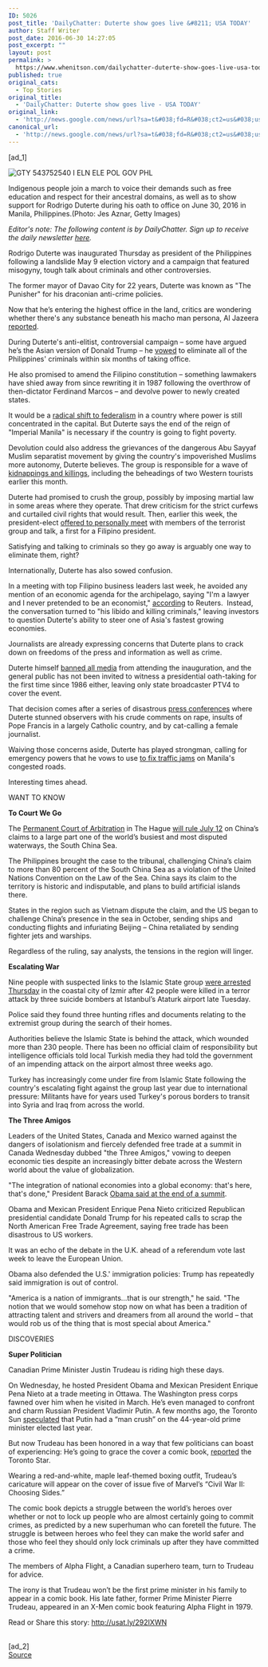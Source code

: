 ```yaml
---
ID: 5026
post_title: 'DailyChatter: Duterte show goes live &#8211; USA TODAY'
author: Staff Writer
post_date: 2016-06-30 14:27:05
post_excerpt: ""
layout: post
permalink: >
  https://www.whenitson.com/dailychatter-duterte-show-goes-live-usa-today/
published: true
original_cats:
  - Top Stories
original_title:
  - 'DailyChatter: Duterte show goes live - USA TODAY'
original_link:
  - 'http://news.google.com/news/url?sa=t&#038;fd=R&#038;ct2=us&#038;usg=AFQjCNHBNfa6bUSw0UV_SR08dseydPyXvA&#038;clid=c3a7d30bb8a4878e06b80cf16b898331&#038;cid=52779140152723&#038;ei=OCx1V7jkEIKouQLWy5WQAQ&#038;url=http://www.usatoday.com/story/news/world/2016/06/30/dailychatter-duterte-president-philippines/86547294/'
canonical_url:
  - 'http://news.google.com/news/url?sa=t&#038;fd=R&#038;ct2=us&#038;usg=AFQjCNHBNfa6bUSw0UV_SR08dseydPyXvA&#038;clid=c3a7d30bb8a4878e06b80cf16b898331&#038;cid=52779140152723&#038;ei=OCx1V7jkEIKouQLWy5WQAQ&#038;url=http://www.usatoday.com/story/news/world/2016/06/30/dailychatter-duterte-president-philippines/86547294/'
---
```

 [ad_1]
<br><div role="main" itemprop="articleBody" readability="181.21299638989"><!-- cxenseparse_start --><div id="module-position-PJrnkcnPdQ8" class="story-asset story-metadata-asset"><div class="article-metadata-wrap"><section id="module-position-PJrnkcnr-Io" class="storymetadata-bucket expandable-photo-module story-expandable-photo-module" readability="4"><aside itemprop="associatedMedia" itemscope="" itemtype="http://schema.org/ImageObject" class="single-photo expandable-collapsed" readability="8"><div class="image-wrap"><img class="expand-img-horiz" itemprop="url" src="http://www.gannett-cdn.com/-mm-/dd8c91de23ae4900e54857b4a3b964b28aa90ba7/c=277-0-4618-3264&amp;r=x404&amp;c=534x401/local/-/media/2016/06/30/USATODAY/USATODAY/636028771052941951-GTY-543752540.jpg" alt="GTY 543752540 I ELN ELE POL GOV PHL" data-mycapture-src="http://www.gannett-cdn.com/media/2016/06/30/USATODAY/USATODAY/636028771052941951-GTY-543752540.jpg" data-mycapture-sm-src="http://www.whenitson.com/wp-content/uploads/2016/06/DailyChatter-Duterte-show-goes-live-USA-TODAY.jpg"/><span class="toggle"/><meta itemprop="name" content="GTY 543752540 I ELN ELE POL GOV PHL"/></div><p class="image-credit-wrap"><span class="js-caption-wrapper"><span class="cutline js-caption">Indigenous people join a march to voice their demands such as free education and respect for their ancestral domains, as well as to show support for Rodrigo Duterte during his oath to office on June 30, 2016 in Manila, Philippines.</span><meta itemprop="copyrightHolder" content=""/><span class="credit">(Photo: Jes Aznar, Getty Images)</span></span></p></aside></section></div></div><p><em>Editor's note: The following content is by DailyChatter. Sign up to receive the daily newsletter <a href="http://www.dailychatter.com/">here</a>.</em></p><p>Rodrigo Duterte was inaugurated Thursday as president of the Philippines following a landslide May 9 election victory and a campaign that featured misogyny, tough talk about criminals and other controversies.</p><p>The former mayor of Davao City for 22 years, Duterte was known as "The Punisher" for his draconian anti-crime policies.</p><p>Now that he’s entering the highest office in the land, critics are wondering whether there's any substance beneath his macho man persona, Al Jazeera <a href="http://www.aljazeera.com/news/2016/06/profile-duterte-helm-philippines-160629003943343.html">reported</a>.</p><p>During Duterte's anti-elitist, controversial campaign – some have argued he’s the Asian version of Donald Trump – he <a href="http://www.bbc.com/news/world-asia-36410949">vowed</a> to eliminate all of the Philippines' criminals within six months of taking office.</p><p>He also promised to amend the Filipino constitution – something lawmakers have shied away from since rewriting it in 1987 following the overthrow of then-dictator Ferdinand Marcos – and devolve power to newly created states.</p><p>It would be a <a href="https://www.yahoo.com/news/philippines-president-duterte-looking-destroy-imperial-manila-053503458.html">radical shift to federalism</a> in a country where power is still concentrated in the capital. But Duterte says the end of the reign of "Imperial Manila" is necessary if the country is going to fight poverty.</p><p>Devolution could also address the grievances of the dangerous Abu Sayyaf Muslim separatist movement by giving the country's impoverished Muslims more autonomy, Duterte believes. The group is responsible for a wave of <a href="http://www.abc.net.au/news/2016-06-24/philippine-militants-release-hostage-after-duterte-intervention/7542412">kidnappings and killings</a>, including the beheadings of two Western tourists earlier this month.</p><p>Duterte had promised to crush the group, possibly by imposing martial law in some areas where they operate. That drew criticism for the strict curfews and curtailed civil rights that would result. Then, earlier this week, the president-elect <a href="http://www.upi.com/Top_News/World-News/2016/06/27/Philippine-president-elect-suggests-talks-with-Islamic-State-ally-Abu-Sayyaf/5631467024368/">offered to personally meet</a> with members of the terrorist group and talk, a first for a Filipino president.</p><p>Satisfying and talking to criminals so they go away is arguably one way to eliminate them, right?</p><p>Internationally, Duterte has also sowed confusion.</p><p>In a meeting with top Filipino business leaders last week, he avoided any mention of an economic agenda for the archipelago, saying "I'm a lawyer and I never pretended to be an economist," <a href="http://www.reuters.com/article/us-philippines-duterte-idUSKCN0Z71GC">according</a> to Reuters.  Instead, the conversation turned to "his libido and killing criminals," leaving investors to question Duterte's ability to steer one of Asia's fastest growing economies.</p><p>Journalists are already expressing concerns that Duterte plans to crack down on freedoms of the press and information as well as crime.</p><p>Duterte himself <a href="http://www.scmp.com/news/asia/southeast-asia/article/1982677/journalists-banned-live-reporting-dutertes-swearing">banned all media</a> from attending the inauguration, and the general public has not been invited to witness a presidential oath-taking for the first time since 1986 either, leaving only state broadcaster PTV4 to cover the event.</p><p>That decision comes after a series of disastrous <a href="http://www.huffingtonpost.com/entry/misogynistic-philippines-leader-rodrigo-duterte_us_575043bbe4b0eb20fa0ce55e">press conferences</a> where Duterte stunned observers with his crude comments on rape, insults of Pope Francis in a largely Catholic country, and by cat-calling a female journalist.</p><p>Waiving those concerns aside, Duterte has played strongman, calling for emergency powers that he vows to use <a href="http://www.bloomberg.com/news/articles/2016-06-20/duterte-seeks-emergency-powers-to-resolve-manila-s-traffic-woes">to fix traffic jams</a> on Manila's congested roads.</p><p>Interesting times ahead.</p><p>WANT TO KNOW</p><p><strong>To Court We Go</strong></p><p>The <a href="http://www.bloomberg.com/news/articles/2015-10-30/hague-court-ruling-deals-china-new-challenge-to-territory-claims">Permanent Court of Arbitration</a> in The Hague <a href="http://www.bloomberg.com/news/articles/2016-06-29/hague-court-to-rule-in-july-on-challenge-to-china-s-sea-claims">will rule July 12</a> on China’s claims to a large part one of the world’s busiest and most disputed waterways, the South China Sea.</p><p>The Philippines brought the case to the tribunal, challenging China’s claim to more than 80 percent of the South China Sea as a violation of the United Nations Convention on the Law of the Sea. China says its claim to the territory is historic and indisputable, and plans to build artificial islands there.</p><p>States in the region such as Vietnam dispute the claim, and the US began to challenge China’s presence in the sea in October, sending ships and conducting flights and infuriating Beijing – China retaliated by sending fighter jets and warships.</p><p>Regardless of the ruling, say analysts, the tensions in the region will linger.</p><p><strong>Escalating War</strong></p><p>Nine people with suspected links to the Islamic State group <a href="http://www.usatoday.com/story/news/world/2016/06/30/islamic-state-suspects-arrested-after-istanbul-airport-attack/86543080/">were arrested Thursday</a> in the coastal city of Izmir after 42 people were killed in a terror attack by three suicide bombers at Istanbul’s Ataturk airport late Tuesday.</p><p>Police said they found three hunting rifles and documents relating to the extremist group during the search of their homes.</p><p>Authorities believe the Islamic State is behind the attack, which wounded more than 230 people. There has been no official claim of responsibility but intelligence officials told local Turkish media they had told the government of an impending attack on the airport almost three weeks ago.</p><p>Turkey has increasingly come under fire from Islamic State following the country's escalating fight against the group last year due to international pressure: Militants have for years used Turkey's porous borders to transit into Syria and Iraq from across the world.</p><p><strong>The Three Amigos</strong></p><p>Leaders of the United States, Canada and Mexico warned against the dangers of isolationism and fiercely defended free trade at a summit in Canada Wednesday dubbed "the Three Amigos," vowing to deepen economic ties despite an increasingly bitter debate across the Western world about the value of globalization.</p><p>"The integration of national economies into a global economy: that's here, that's done," President Barack <a href="http://www.reuters.com/article/us-usa-canada-mexico-idUSKCN0ZF0BV">Obama said at the end of a summit</a>.</p><p>Obama and Mexican President Enrique Pena Nieto criticized Republican presidential candidate Donald Trump for his repeated calls to scrap the North American Free Trade Agreement, saying free trade has been disastrous to US workers.</p><p>It was an echo of the debate in the U.K. ahead of a referendum vote last week to leave the European Union.</p><p>Obama also defended the U.S.' immigration policies: Trump has repeatedly said immigration is out of control.</p><p>"America is a nation of immigrants…that is our strength," he said. "The notion that we would somehow stop now on what has been a tradition of attracting talent and strivers and dreamers from all around the world – that would rob us of the thing that is most special about America."</p><p>DISCOVERIES</p><p><strong>Super Politician </strong></p><p>Canadian Prime Minister Justin Trudeau is riding high these days.</p><p>On Wednesday, he hosted President Obama and Mexican President Enrique Pena Nieto at a trade meeting in Ottawa. The Washington press corps fawned over him when he visited in March. He’s even managed to confront and charm Russian President Vladimir Putin. A few months ago, the Toronto Sun <a href="http://www.torontosun.com/2016/04/01/does-putin-have-a-man-crush-on-trudeau-too">speculated</a> that Putin had a “man crush” on the 44-year-old prime minister elected last year.</p><p>But now Trudeau has been honored in a way that few politicians can boast of experiencing: He’s going to grace the cover a comic book, <a href="https://www.thestar.com/news/canada/2016/06/28/trudeau-suits-up-for-his-newest-role-a-marvel-comic-book-character.html">reported</a> the Toronto Star.</p><p>Wearing a red-and-white, maple leaf-themed boxing outfit, Trudeau’s caricature will appear on the cover of issue five of Marvel’s “Civil War II: Choosing Sides.”</p><p>The comic book depicts a struggle between the world’s heroes over whether or not to lock up people who are almost certainly going to commit crimes, as predicted by a new superhuman who can foretell the future. The struggle is between heroes who feel they can make the world safer and those who feel they should only lock criminals up after they have committed a crime.</p><p>The members of Alpha Flight, a Canadian superhero team, turn to Trudeau for advice.</p><p>The irony is that Trudeau won’t be the first prime minister in his family to appear in a comic book. His late father, former Prime Minister Pierre Trudeau, appeared in an X-Men comic book featuring Alpha Flight in 1979.</p><!-- cxenseparse_end --><p>Read or Share this story: http://usat.ly/292IXWN</p></div>
<br>[ad_2]
<br><a href="http://news.google.com/news/url?sa=t&#038;fd=R&#038;ct2=us&#038;usg=AFQjCNHBNfa6bUSw0UV_SR08dseydPyXvA&#038;clid=c3a7d30bb8a4878e06b80cf16b898331&#038;cid=52779140152723&#038;ei=OCx1V7jkEIKouQLWy5WQAQ&#038;url=http://www.usatoday.com/story/news/world/2016/06/30/dailychatter-duterte-president-philippines/86547294/">Source </a>